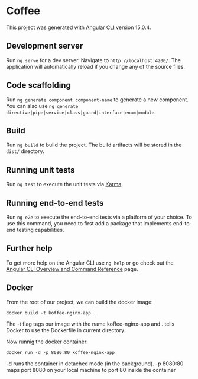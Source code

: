 # Coffee

This project was generated with [Angular CLI](https://github.com/angular/angular-cli) version 15.0.4.

## Development server

Run `ng serve` for a dev server. Navigate to `http://localhost:4200/`. The application will automatically reload if you change any of the source files.

## Code scaffolding

Run `ng generate component component-name` to generate a new component. You can also use `ng generate directive|pipe|service|class|guard|interface|enum|module`.

## Build

Run `ng build` to build the project. The build artifacts will be stored in the `dist/` directory.

## Running unit tests

Run `ng test` to execute the unit tests via [Karma](https://karma-runner.github.io).

## Running end-to-end tests

Run `ng e2e` to execute the end-to-end tests via a platform of your choice. To use this command, you need to first add a package that implements end-to-end testing capabilities.

## Further help

To get more help on the Angular CLI use `ng help` or go check out the [Angular CLI Overview and Command Reference](https://angular.io/cli) page.

## Docker

From the root of our project, we can build the docker image:

`docker build -t koffee-nginx-app .`

The -t flag tags our image with the name koffee-nginx-app and . tells Docker to use the Dockerfile in current directory.

Now runnig the docker container:

`docker run -d -p 8080:80 koffee-nginx-app`

-d runs the container in detached mode (in the background).
-p 8080:80 maps port 8080 on your local machine to port 80 inside the container
